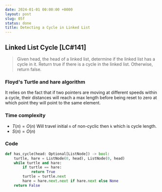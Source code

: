 ```yaml
---
date: 2024-01-01 00:00:00 +0000
layout: post
slug: 05f
status: done
title: Detecting a Cycle in Linked List
---
```


## Linked List Cycle [LC#141]
> Given head, the head of a linked list, determine if the linked list has a cycle in it. Return true if there is a cycle in the linked list. Otherwise, return false.

### Floyd's Turtle and hare algorithm
It relies on the fact that if two pointers are moving at different speeds within a cycle, their distances will reach a max length before being reset to zero at which point they will point to the same element. 

### Time complexity
- $T(n) = O(n)$ Will travel initial `n` of non-cyclic then `k` which is cycle length.
- $S(n) = O(n)$

### Code
```python
def has_cycle(head: Optional[ListNode]) -> bool:
    turtle, hare = ListNode(0, head), ListNode(0, head)
    while turtle and hare:
        if turtle == hare:
            return True
        turtle = turtle.next
        hare = hare.next.next if hare.next else None
    return False
```